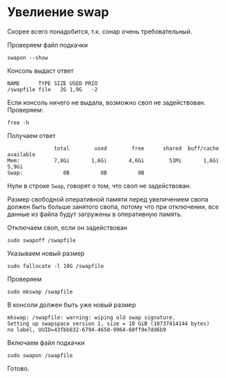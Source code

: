 # Увелиение swap

Скорее всего понадобится, т.к. сонар очень требовательный.

Проверяем файл подкачки
```
swapon --show
```

Консоль выдаст ответ
```
NAME      TYPE SIZE USED PRIO
/swapfile file   2G 1,9G   -2
```

Если консоль ничего не выдала, возможно своп не задействован. Проверяем:
```
free -h
```
Получаем ответ
```
               total        used        free      shared  buff/cache   available
Mem:           7,8Gi       1,6Gi       4,6Gi        51Mi       1,6Gi       5,9Gi
Swap:             0B          0B          0B
```
Нули в строке `Swap`, говорят о том, что своп не задействован.

Размер свободной оперативной памяти перед увеличением свопа должен быть больше занятого свопа, потому что при отключении, все данные из файла будут загружены в оперативную память.

Отключаем своп, если он задействован
```
sudo swapoff /swapfile
```

Указываем новый размер
```
sudo fallocate -l 10G /swapfile
```

Проверяем
```
sudo mkswap /swapfile
```

В консоли должен быть уже новый размер
```
mkswap: /swapfile: warning: wiping old swap signature.
Setting up swapspace version 1, size = 10 GiB (10737414144 bytes)
no label, UUID=43fbb832-6794-4650-9964-60ff9e7dd6b9
```

Включаем файл подкачки
```
sudo swapon /swapfile
```

Готово.